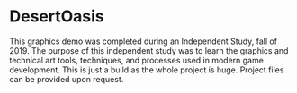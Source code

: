 # DesertOasis
This graphics demo was completed during an Independent Study, fall of 2019. The purpose of this independent study was to learn the graphics and technical art tools, techniques, and processes used in modern game development. This is just a build as the whole project is huge. Project files can be provided upon request.
